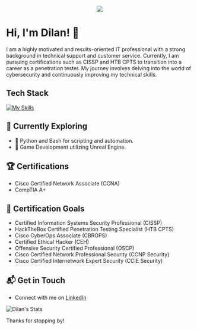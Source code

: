 <p align="center">
  <img src=https://c.tenor.com/-SV9TjUGabMAAAAC/hacker-python.gif/>
</p>

# Hi, I'm Dilan! 👋

I am a highly motivated and results-oriented IT professional with a strong background in technical support and customer service. Currently, I am pursuing certifications such as CISSP and HTB CPTS to transition into a career as a penetration tester. My journey involves delving into the world of cybersecurity and continuously improving my technical skills.

## Tech Stack
[![My Skills](https://skillicons.dev/icons?i=linux,windows,kali,py,bash)](https://skillicons.dev)

## 🌱 Currently Exploring

- 🚀 Python and Bash for scripting and automation.
- 🌱 Game Development utilizing Unreal Engine.

## 🏆 Certifications
- Cisco Certified Network Associate (CCNA)
- CompTIA A+

## 📝 Certification Goals
- Certified Information Systems Security Professional (CISSP)
- HackTheBox Certified Penetration Testing Specialist (HTB CPTS)
- Cisco CyberOps Associate (CBROPS)
- Certified Ethical Hacker (CEH)
- Offensive Security Certified Professional (OSCP)
- Cisco Certified Network Professional Security (CCNP Security)
- Cisco Certified Internetwork Expert Security (CCIE Security)

## 📬 Get in Touch

- Connect with me on [LinkedIn](https://www.linkedin.com/in/dilanmonge)

![Dilan's Stats](https://github-readme-stats.vercel.app/api?username=DilanM818&theme=vue-dark&show_icons=true&hide_border=true&count_private=true)

Thanks for stopping by!

<!-- -->
